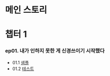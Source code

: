 
# 메인 스토리

# 챕터 1

### ep01. 내가 인하지 못한 게 신경쓰이기 시작했다

* 01.1 [샘플](./index.html?ep=sample)
* 01.2 [테스트](./index.html?ep=test)
